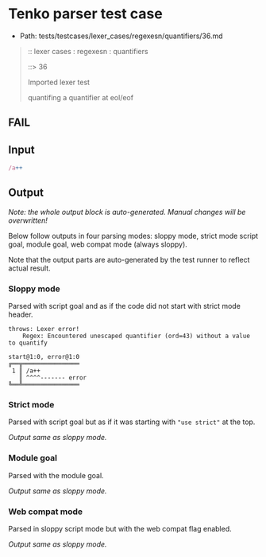 # Tenko parser test case

- Path: tests/testcases/lexer_cases/regexesn/quantifiers/36.md

> :: lexer cases : regexesn : quantifiers
>
> ::> 36
>
> Imported lexer test
>
> quantifing a quantifier at eol/eof

## FAIL

## Input

`````js
/a++
`````

## Output

_Note: the whole output block is auto-generated. Manual changes will be overwritten!_

Below follow outputs in four parsing modes: sloppy mode, strict mode script goal, module goal, web compat mode (always sloppy).

Note that the output parts are auto-generated by the test runner to reflect actual result.

### Sloppy mode

Parsed with script goal and as if the code did not start with strict mode header.

`````
throws: Lexer error!
    Regex: Encountered unescaped quantifier (ord=43) without a value to quantify

start@1:0, error@1:0
╔══╦════════════════
 1 ║ /a++
   ║ ^^^^------- error
╚══╩════════════════

`````

### Strict mode

Parsed with script goal but as if it was starting with `"use strict"` at the top.

_Output same as sloppy mode._

### Module goal

Parsed with the module goal.

_Output same as sloppy mode._

### Web compat mode

Parsed in sloppy script mode but with the web compat flag enabled.

_Output same as sloppy mode._
